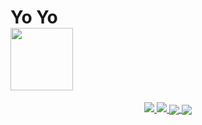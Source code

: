 <h1> Yo Yo <br>
<img src="https://www.icegif.com/wp-content/uploads/icegif-2013.gif" width="100"></h1>
<p align="center">
  <a href="https://www.facebook.com/Mr.Rabbit.AdAM">
    <img src="https://img.shields.io/badge/FaceBook-Pyae%20Sone%20Hmoo%20-blue">
</a>

   <a href="tiktok.com/@pyaesonehmoo0">
     <img src="https://img.shields.io/badge/Tik%20Tok-Pyae%20Sone%20Hmoo%20-green">
</a>

<pr>
   <a href="https://github.com/Mr-Rabbit-AdAM">
  <img align="center" src="https://github-readme-stats.vercel.app/api?username=Mr-Rabbit-AdAM&count_private=true&show_icons=true&theme=chartreuse-dark" />
  </a>
<a href="https://github.com/Mr-Rabbit-AdAM">
    <img align="center" src="https://github-readme-stats.vercel.app/api/top-langs/?username=Mr-Rabbit-AdAM&layout=compact&theme=chartreuse-dark&langs_count=8" />
  </a>
